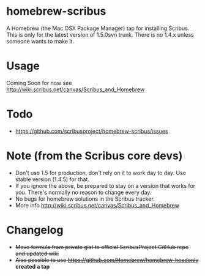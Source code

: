 homebrew-scribus
================
A Homebrew (the Mac OSX Package Manager) tap for installing Scribus.
This is only for the latest version of 1.5.0svn trunk. There is no 1.4.x unless someone wants to make it. 

Usage
=====
Coming Soon for now see http://wiki.scribus.net/canvas/Scribus_and_Homebrew

Todo
====
* https://github.com/scribusproject/homebrew-scribus/issues


Note (from the Scribus core devs)
====
*  Don't use 1.5 for production, don't rely on it to work day to day. Use stable version (1.4.5) for that.
*  If you ignore the above, be prepared to stay on a version that works for you. There's normally no
     reason to change every day.
*  No bugs for homebrew solutions in the Scribus tracker.
*  More info http://wiki.scribus.net/canvas/Scribus_and_Homebrew

Changelog
=========
*  <s>Move formula from private gist to official ScribusProject GitHub repo and updated wiki</s>
*  <s>Also possible to use https://github.com/Homebrew/homebrew-headonly</s> **created a tap**


